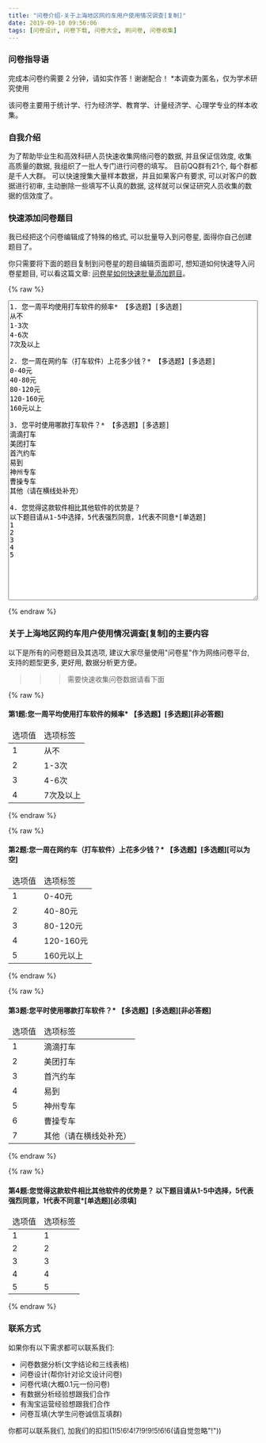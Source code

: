 ```yaml
---
title: "问卷介绍-关于上海地区网约车用户使用情况调查[复制]"
date: 2019-09-10 09:56:06
tags: [问卷设计, 问卷下载, 问卷大全, 刷问卷, 问卷收集]
---
```


### 问卷指导语

完成本问卷约需要 2 分钟，请如实作答！谢谢配合！
*本调查为匿名，仅为学术研究使用

该问卷主要用于统计学、行为经济学、教育学、计量经济学、心理学专业的样本收集。

<!-- more -->


### 自我介绍

为了帮助毕业生和高效科研人员快速收集网络问卷的数据, 并且保证信效度, 收集高质量的数据, 我组织了一批人专门进行问卷的填写。
目前QQ群有21个, 每个群都是千人大群。 可以快速搜集大量样本数据，并且如果客户有要求, 可以对客户的数据进行初审, 
主动删除一些填写不认真的数据, 这样就可以保证研究人员收集的数据的信效度了。



### 快速添加问卷题目

我已经把这个问卷编辑成了特殊的格式, 可以批量导入到问卷星, 面得你自己创建题目了。

你只需要将下面的题目复制到问卷星的题目编辑页面即可, 想知道如何快速导入问卷星题目, 可以看这篇文章: [问卷星如何快速批量添加题目](https://mlln.cn/2019/06/01/%E9%97%AE%E5%8D%B7%E6%98%9F%E5%A6%82%E4%BD%95%E5%BF%AB%E9%80%9F%E6%B7%BB%E5%8A%A0%E6%89%B9%E9%87%8F%E9%A2%98%E7%9B%AE/index.html)。

{% raw %}
<textarea rows="40" style="width: 100%;">1. 您一周平均使用打车软件的频率* 【多选题】[多选题]
从不
1-3次
4-6次
7次及以上

2. 您一周在网约车（打车软件）上花多少钱？* 【多选题】[多选题]
0-40元
40-80元
80-120元
120-160元
160元以上

3. 您平时使用哪款打车软件？* 【多选题】[多选题]
滴滴打车
美团打车
首汽约车
易到
神州专车
曹操专车
其他（请在横线处补充）

4. 您觉得这款软件相比其他软件的优势是？
以下题目请从1-5中选择，5代表强烈同意，1代表不同意*[单选题]
1
2
3
4
5</textarea>
{% endraw %}

### 关于上海地区网约车用户使用情况调查[复制]的主要内容

以下是所有的问卷题目及其选项, 建议大家尽量使用"问卷星"作为网络问卷平台, 支持的题型更多, 更好用, 数据分析更方便。

>>> 需要快速收集问卷数据请看下面


{% raw %}
<div class="qitem">
<h4>第1题:您一周平均使用打车软件的频率* 【多选题】[多选题][非必答题]</h4>

<table class="table">
<thead>
<tr><td>选项值</td><td>选项标签</td></tr>
</thead>
<tbody>
<tr><td>1</td><td>从不</td></tr>
<tr><td>2</td><td>1-3次</td></tr>
<tr><td>3</td><td>4-6次</td></tr>
<tr><td>4</td><td>7次及以上</td></tr>
</tbody>
</table>

</div>
{% endraw %}


{% raw %}
<div class="qitem">
<h4>第2题:您一周在网约车（打车软件）上花多少钱？* 【多选题】[多选题][可以为空]</h4>

<table class="table">
<thead>
<tr><td>选项值</td><td>选项标签</td></tr>
</thead>
<tbody>
<tr><td>1</td><td>0-40元</td></tr>
<tr><td>2</td><td>40-80元</td></tr>
<tr><td>3</td><td>80-120元</td></tr>
<tr><td>4</td><td>120-160元</td></tr>
<tr><td>5</td><td>160元以上</td></tr>
</tbody>
</table>

</div>
{% endraw %}


{% raw %}
<div class="qitem">
<h4>第3题:您平时使用哪款打车软件？* 【多选题】[多选题][非必答题]</h4>

<table class="table">
<thead>
<tr><td>选项值</td><td>选项标签</td></tr>
</thead>
<tbody>
<tr><td>1</td><td>滴滴打车</td></tr>
<tr><td>2</td><td>美团打车</td></tr>
<tr><td>3</td><td>首汽约车</td></tr>
<tr><td>4</td><td>易到</td></tr>
<tr><td>5</td><td>神州专车</td></tr>
<tr><td>6</td><td>曹操专车</td></tr>
<tr><td>7</td><td>其他（请在横线处补充）</td></tr>
</tbody>
</table>

</div>
{% endraw %}


{% raw %}
<div class="qitem">
<h4>第4题:您觉得这款软件相比其他软件的优势是？
以下题目请从1-5中选择，5代表强烈同意，1代表不同意*[单选题][必须填]</h4>

<table class="table">
<thead>
<tr><td>选项值</td><td>选项标签</td></tr>
</thead>
<tbody>
<tr><td>1</td><td>1</td></tr>
<tr><td>2</td><td>2</td></tr>
<tr><td>3</td><td>3</td></tr>
<tr><td>4</td><td>4</td></tr>
<tr><td>5</td><td>5</td></tr>
</tbody>
</table>

</div>
{% endraw %}



<!-- ---
title: 心理教育医学的问卷免费下载
date: 2019-05-23 08:59:15
tags: [问卷星, 问卷网, 问卷下载, 问卷互填, 问卷设计, 问卷模板, 毕业问卷, 问卷数据分析, 问卷代填, ]
--- -->

### 联系方式
 
如果你有以下需求都可以联系我们:

- 问卷数据分析(文字结论和三线表格)
- 问卷设计(帮你针对论文设计问卷)
- 问卷代填(大概0.1元一份问卷)
- 有数据分析经验想跟我们合作
- 有淘宝运营经验想跟我们合作
- 问卷互填(大学生问卷诚信互填群)

你都可以联系我们, 加我们的扣扣(1!5!6!4!7!9!9!5!6!6(请自觉忽略"!"))
